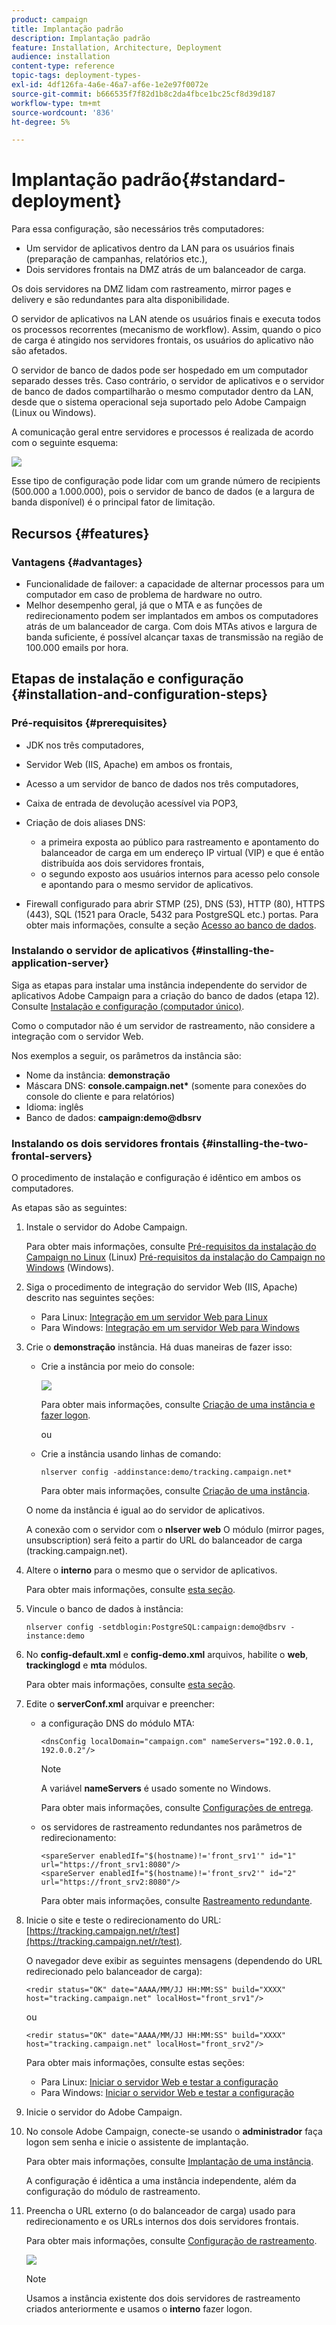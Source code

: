 ```yaml
---
product: campaign
title: Implantação padrão
description: Implantação padrão
feature: Installation, Architecture, Deployment
audience: installation
content-type: reference
topic-tags: deployment-types-
exl-id: 4df126fa-4a6e-46a7-af6e-1e2e97f0072e
source-git-commit: b666535f7f82d1b8c2da4fbce1bc25cf8d39d187
workflow-type: tm+mt
source-wordcount: '836'
ht-degree: 5%

---
```


# Implantação padrão{#standard-deployment}



Para essa configuração, são necessários três computadores:

* Um servidor de aplicativos dentro da LAN para os usuários finais (preparação de campanhas, relatórios etc.),
* Dois servidores frontais na DMZ atrás de um balanceador de carga.

Os dois servidores na DMZ lidam com rastreamento, mirror pages e delivery e são redundantes para alta disponibilidade.

O servidor de aplicativos na LAN atende os usuários finais e executa todos os processos recorrentes (mecanismo de workflow). Assim, quando o pico de carga é atingido nos servidores frontais, os usuários do aplicativo não são afetados.

O servidor de banco de dados pode ser hospedado em um computador separado desses três. Caso contrário, o servidor de aplicativos e o servidor de banco de dados compartilharão o mesmo computador dentro da LAN, desde que o sistema operacional seja suportado pelo Adobe Campaign (Linux ou Windows).

A comunicação geral entre servidores e processos é realizada de acordo com o seguinte esquema:

![](assets/s_001_ncs_install_standardconfig.png)

Esse tipo de configuração pode lidar com um grande número de recipients (500.000 a 1.000.000), pois o servidor de banco de dados (e a largura de banda disponível) é o principal fator de limitação.

## Recursos {#features}

### Vantagens {#advantages}

* Funcionalidade de failover: a capacidade de alternar processos para um computador em caso de problema de hardware no outro.
* Melhor desempenho geral, já que o MTA e as funções de redirecionamento podem ser implantados em ambos os computadores atrás de um balanceador de carga. Com dois MTAs ativos e largura de banda suficiente, é possível alcançar taxas de transmissão na região de 100.000 emails por hora.

## Etapas de instalação e configuração {#installation-and-configuration-steps}

### Pré-requisitos {#prerequisites}

* JDK nos três computadores,
* Servidor Web (IIS, Apache) em ambos os frontais,
* Acesso a um servidor de banco de dados nos três computadores,
* Caixa de entrada de devolução acessível via POP3,
* Criação de dois aliases DNS:

   * a primeira exposta ao público para rastreamento e apontamento do balanceador de carga em um endereço IP virtual (VIP) e que é então distribuída aos dois servidores frontais,
   * o segundo exposto aos usuários internos para acesso pelo console e apontando para o mesmo servidor de aplicativos.

* Firewall configurado para abrir STMP (25), DNS (53), HTTP (80), HTTPS (443), SQL (1521 para Oracle, 5432 para PostgreSQL etc.) portas. Para obter mais informações, consulte a seção [Acesso ao banco de dados](../../installation/using/network-configuration.md#database-access).

### Instalando o servidor de aplicativos {#installing-the-application-server}

Siga as etapas para instalar uma instância independente do servidor de aplicativos Adobe Campaign para a criação do banco de dados (etapa 12). Consulte [Instalação e configuração (computador único)](../../installation/using/standalone-deployment.md#installing-and-configuring--single-machine-).

Como o computador não é um servidor de rastreamento, não considere a integração com o servidor Web.

Nos exemplos a seguir, os parâmetros da instância são:

* Nome da instância: **demonstração**
* Máscara DNS: **console.campaign.net&#42;** (somente para conexões do console do cliente e para relatórios)
* Idioma: inglês
* Banco de dados: **campaign:demo@dbsrv**

### Instalando os dois servidores frontais {#installing-the-two-frontal-servers}

O procedimento de instalação e configuração é idêntico em ambos os computadores.

As etapas são as seguintes:

1. Instale o servidor do Adobe Campaign.

   Para obter mais informações, consulte [Pré-requisitos da instalação do Campaign no Linux](../../installation/using/prerequisites-of-campaign-installation-in-linux.md) (Linux) [Pré-requisitos da instalação do Campaign no Windows](../../installation/using/prerequisites-of-campaign-installation-in-windows.md) (Windows).

1. Siga o procedimento de integração do servidor Web (IIS, Apache) descrito nas seguintes seções:

   * Para Linux: [Integração em um servidor Web para Linux](../../installation/using/integration-into-a-web-server-for-linux.md)
   * Para Windows: [Integração em um servidor Web para Windows](../../installation/using/integration-into-a-web-server-for-windows.md)

1. Crie o **demonstração** instância. Há duas maneiras de fazer isso:

   * Crie a instância por meio do console:

     ![](assets/install_create_new_connexion.png)

     Para obter mais informações, consulte [Criação de uma instância e fazer logon](../../installation/using/creating-an-instance-and-logging-on.md).

     ou

   * Crie a instância usando linhas de comando:

     ```
     nlserver config -addinstance:demo/tracking.campaign.net*
     ```

     Para obter mais informações, consulte [Criação de uma instância](../../installation/using/command-lines.md#creating-an-instance).

   O nome da instância é igual ao do servidor de aplicativos.

   A conexão com o servidor com o **nlserver web** O módulo (mirror pages, unsubscription) será feito a partir do URL do balanceador de carga (tracking.campaign.net).

1. Altere o **interno** para o mesmo que o servidor de aplicativos.

   Para obter mais informações, consulte [esta seção](../../installation/using/configuring-campaign-server.md#internal-identifier).

1. Vincule o banco de dados à instância:

   ```
   nlserver config -setdblogin:PostgreSQL:campaign:demo@dbsrv -instance:demo
   ```

1. No **config-default.xml** e **config-demo.xml** arquivos, habilite o **web**, **trackinglogd** e **mta** módulos.

   Para obter mais informações, consulte [esta seção](../../installation/using/configuring-campaign-server.md#enabling-processes).

1. Edite o **serverConf.xml** arquivar e preencher:

   * a configuração DNS do módulo MTA:

     ```
     <dnsConfig localDomain="campaign.com" nameServers="192.0.0.1, 192.0.0.2"/>
     ```

     >[!NOTE]
     >
     >A variável **nameServers** é usado somente no Windows.

     Para obter mais informações, consulte [Configurações de entrega](configure-delivery-settings.md).

   * os servidores de rastreamento redundantes nos parâmetros de redirecionamento:

     ```
     <spareServer enabledIf="$(hostname)!='front_srv1'" id="1" url="https://front_srv1:8080"/>
     <spareServer enabledIf="$(hostname)!='front_srv2'" id="2" url="https://front_srv2:8080"/>
     ```

     Para obter mais informações, consulte [Rastreamento redundante](configuring-campaign-server.md#redundant-tracking).

1. Inicie o site e teste o redirecionamento do URL: [https://tracking.campaign.net/r/test](https://tracking.campaign.net/r/test).

   O navegador deve exibir as seguintes mensagens (dependendo do URL redirecionado pelo balanceador de carga):

   ```
   <redir status="OK" date="AAAA/MM/JJ HH:MM:SS" build="XXXX" host="tracking.campaign.net" localHost="front_srv1"/>
   ```

   ou

   ```
   <redir status="OK" date="AAAA/MM/JJ HH:MM:SS" build="XXXX" host="tracking.campaign.net" localHost="front_srv2"/>
   ```

   Para obter mais informações, consulte estas seções:

   * Para Linux: [Iniciar o servidor Web e testar a configuração](../../installation/using/integration-into-a-web-server-for-linux.md#launching-the-web-server-and-testing-the-configuration)
   * Para Windows: [Iniciar o servidor Web e testar a configuração](../../installation/using/integration-into-a-web-server-for-windows.md#launching-the-web-server-and-testing-the-configuration)

1. Inicie o servidor do Adobe Campaign.
1. No console Adobe Campaign, conecte-se usando o **administrador** faça logon sem senha e inicie o assistente de implantação.

   Para obter mais informações, consulte [Implantação de uma instância](../../installation/using/deploying-an-instance.md).

   A configuração é idêntica a uma instância independente, além da configuração do módulo de rastreamento.

1. Preencha o URL externo (o do balanceador de carga) usado para redirecionamento e os URLs internos dos dois servidores frontais.

   Para obter mais informações, consulte [Configuração de rastreamento](../../installation/using/deploying-an-instance.md#tracking-configuration).

   ![](assets/d_ncs_install_tracking2.png)

   >[!NOTE]
   >
   >Usamos a instância existente dos dois servidores de rastreamento criados anteriormente e usamos o **interno** fazer logon.
